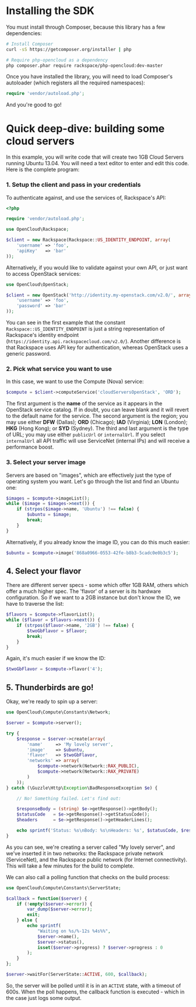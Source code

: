 # Installing the SDK

You must install through Composer, because this library has a few dependencies:

```bash
# Install Composer
curl -sS https://getcomposer.org/installer | php

# Require php-opencloud as a dependency
php composer.phar require rackspace/php-opencloud:dev-master
```

Once you have installed the library, you will need to load Composer's autoloader (which registers all the required
namespaces):

```php
require 'vendor/autoload.php';
```

And you're good to go!

# Quick deep-dive: building some cloud servers

In this example, you will write code that will create two 1GB
Cloud Servers running Ubuntu 13.04. You will need a text editor
to enter and edit this code. Here is the complete program:

### 1. Setup the client and pass in your credentials

To authenticate against, and use the services of, Rackspace's API:

```php
<?php

require 'vendor/autoload.php';

use OpenCloud\Rackspace;

$client = new Rackspace(Rackspace::US_IDENTITY_ENDPOINT, array(
    'username' => 'foo',
    'apiKey'   => 'bar'
));
```

Alternatively, if you would like to validate against your own API, or just want to access OpenStack services:

```php
use OpenCloud\OpenStack;

$client = new OpenStack('http://identity.my-openstack.com/v2.0/', array(
    'username' => 'foo',
    'password' => 'bar'
));
```

You can see in the first example that the constant `Rackspace::US_IDENTITY_ENDPOINT` is just a string representation of
Rackspace's identity endpoint (`https://identity.api.rackspacecloud.com/v2.0/`). Another difference is that Rackspace
uses API key for authentication, whereas OpenStack uses a generic password.

### 2. Pick what service you want to use

In this case, we want to use the Compute (Nova) service:

```php
$compute = $client->computeService('cloudServersOpenStack', 'ORD');
```

The first argument is the __name__ of the service as it appears in the OpenStack service catalog. If in doubt, you can
leave blank and it will revert to the default name for the service. The second argument is the region; you may use either
__DFW__ (Dallas); __ORD__ (Chicago); __IAD__ (Virginia); __LON__ (London); __HKG__ (Hong Kong); or __SYD__ (Sydney). The
third and last argument is the type of URL; you may use either `publicUrl` or `internalUrl`. If you select `internalUrl`
all API traffic will use ServiceNet (internal IPs) and will receive a performance boost.

### 3. Select your server image

Servers are based on "images", which are effectively just the type of operating system you want. Let's go through the list
and find an Ubuntu one:

```php
$images = $compute->imageList();
while ($image = $images->next()) {
    if (strpos($image->name, 'Ubuntu') !== false) {
        $ubuntu = $image;
        break;
    }
}
```

Alternatively, if you already know the image ID, you can do this much easier:

```php
$ubuntu = $compute->image('868a0966-0553-42fe-b8b3-5cadc0e0b3c5');
```

## 4. Select your flavor

There are different server specs - some which offer 1GB RAM, others which offer a much higher spec. The 'flavor' of a
server is its hardware configuration. So if we want to a 2GB instance but don't know the ID, we have to traverse the list:

```php
$flavors = $compute->flavorList();
while ($flavor = $flavors->next()) {
    if (strpos($flavor->name, '2GB') !== false) {
        $twoGbFlavor = $flavor;
        break;
    }
}
```

Again, it's much easier if we know the ID:

```php
$twoGbFlavor = $compute->flavor('4');
```

## 5. Thunderbirds are go!

Okay, we're ready to spin up a server:

```php
use OpenCloud\Compute\Constants\Network;

$server = $compute->server();

try {
    $response = $server->create(array(
        'name'     => 'My lovely server',
        'image'    => $ubuntu,
        'flavor'   => $twoGbFlavor,
        'networks' => array(
            $compute->network(Network::RAX_PUBLIC),
            $compute->network(Network::RAX_PRIVATE)
        )
    ));
} catch (\Guzzle\Http\Exception\BadResponseException $e) {

    // No! Something failed. Let's find out:

    $responseBody = (string) $e->getResponse()->getBody();
    $statusCode   = $e->getResponse()->getStatusCode();
    $headers      = $e->getResponse()->getHeaderLines();

    echo sprintf('Status: %s\nBody: %s\nHeaders: %s', $statusCode, $responseBody, implode(', ', $headers);
}
```

As you can see, we're creating a server called "My lovely server", and we've inserted it in two networks: the Rackspace
private network (ServiceNet), and the Rackspace public network (for Internet connectivity). This will take a few
minutes for the build to complete.

We can also call a polling function that checks on the build process:

```php
use OpenCloud\Compute\Constants\ServerState;

$callback = function($server) {
    if (!empty($server->error)) {
        var_dump($server->error);
        exit;
    } else {
        echo sprintf(
            "Waiting on %s/%-12s %4s%%",
            $server->name(),
            $server->status(),
            isset($server->progress) ? $server->progress : 0
        );
    }
};

$server->waitFor(ServerState::ACTIVE, 600, $callback);
```
So, the server will be polled until it is in an `ACTIVE` state, with a timeout of 600s. When the poll happens, the
callback function is executed - which in the case just logs some output.